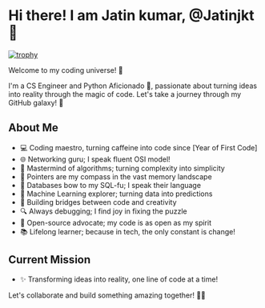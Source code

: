# Hi there! I am Jatin kumar, @Jatinjkt👋
[![trophy](https://github-profile-trophy.vercel.app/?username=jatinjkt)](https://github.com/ryo-ma/github-profile-trophy)

Welcome to my coding universe! 🌌

I'm a CS Engineer and Python Aficionado 🐍, passionate about turning ideas into reality through the magic of code. Let's take a journey through my GitHub galaxy! 🚀

## About Me

- 💻 Coding maestro, turning caffeine into code since [Year of First Code]
- 🌐 Networking guru; I speak fluent OSI model!
- 🧠 Mastermind of algorithms; turning complexity into simplicity
- 🎯 Pointers are my compass in the vast memory landscape
- 🐘 Databases bow to my SQL-fu; I speak their language
- 🤖 Machine Learning explorer; turning data into predictions
- 🚧 Building bridges between code and creativity
- 🔍 Always debugging; I find joy in fixing the puzzle
- 🌈 Open-source advocate; my code is as open as my spirit
- 📚 Lifelong learner; because in tech, the only constant is change!

## Current Mission

- ✨ Transforming ideas into reality, one line of code at a time!

Let's collaborate and build something amazing together! 🚀✨
